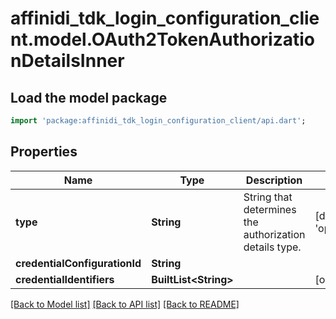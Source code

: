 # affinidi_tdk_login_configuration_client.model.OAuth2TokenAuthorizationDetailsInner

## Load the model package

```dart
import 'package:affinidi_tdk_login_configuration_client/api.dart';
```

## Properties

| Name                          | Type                        | Description                                            | Notes                            |
| ----------------------------- | --------------------------- | ------------------------------------------------------ | -------------------------------- |
| **type**                      | **String**                  | String that determines the authorization details type. | [default to 'openid_credential'] |
| **credentialConfigurationId** | **String**                  |                                                        |
| **credentialIdentifiers**     | **BuiltList&lt;String&gt;** |                                                        | [optional]                       |

[[Back to Model list]](../README.md#documentation-for-models) [[Back to API list]](../README.md#documentation-for-api-endpoints) [[Back to README]](../README.md)
